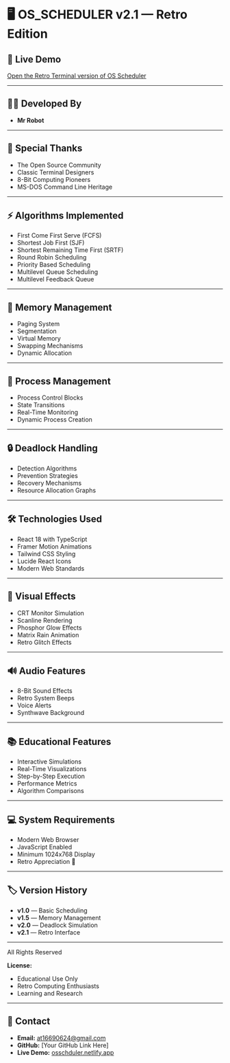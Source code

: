 # 🖥️ OS_SCHEDULER v2.1 — Retro Edition  


## 🔗 Live Demo  
[Open the Retro Terminal version of OS Scheduler](https://osschudlermain.netlify.app/)  

---
## 👨‍💻 Developed By  
- **Mr Robot**

---

## 🙌 Special Thanks  
- The Open Source Community  
- Classic Terminal Designers  
- 8-Bit Computing Pioneers  
- MS-DOS Command Line Heritage  

---

## ⚡ Algorithms Implemented  
- First Come First Serve (FCFS)  
- Shortest Job First (SJF)  
- Shortest Remaining Time First (SRTF)  
- Round Robin Scheduling  
- Priority Based Scheduling  
- Multilevel Queue Scheduling  
- Multilevel Feedback Queue  

---

## 🧠 Memory Management  
- Paging System  
- Segmentation  
- Virtual Memory  
- Swapping Mechanisms  
- Dynamic Allocation  

---

## 🔄 Process Management  
- Process Control Blocks  
- State Transitions  
- Real-Time Monitoring  
- Dynamic Process Creation  

---

## 🔒 Deadlock Handling  
- Detection Algorithms  
- Prevention Strategies  
- Recovery Mechanisms  
- Resource Allocation Graphs  

---

## 🛠️ Technologies Used  
- React 18 with TypeScript  
- Framer Motion Animations  
- Tailwind CSS Styling  
- Lucide React Icons  
- Modern Web Standards  

---

## 🎨 Visual Effects  
- CRT Monitor Simulation  
- Scanline Rendering  
- Phosphor Glow Effects  
- Matrix Rain Animation  
- Retro Glitch Effects  

---

## 🔊 Audio Features  
- 8-Bit Sound Effects  
- Retro System Beeps  
- Voice Alerts  
- Synthwave Background  

---

## 📚 Educational Features  
- Interactive Simulations  
- Real-Time Visualizations  
- Step-by-Step Execution  
- Performance Metrics  
- Algorithm Comparisons  

---

## 💻 System Requirements  
- Modern Web Browser  
- JavaScript Enabled  
- Minimum 1024x768 Display  
- Retro Appreciation 💾  

---

## 🏷️ Version History  
- **v1.0** — Basic Scheduling  
- **v1.5** — Memory Management  
- **v2.0** — Deadlock Simulation  
- **v2.1** — Retro Interface  

--- 
All Rights Reserved  

**License:**  
- Educational Use Only  
- Retro Computing Enthusiasts  
- Learning and Research  

---
## 📩 Contact  
- **Email:** at16690624@gmail.com  
- **GitHub:** [Your GitHub Link Here]  
- **Live Demo:** [osschduler.netlify.app]([https://osschudlermain.netlify.app/])  




